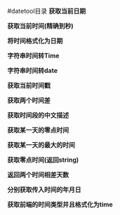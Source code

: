#datetool目录
**获取当前日期**  

**获取当前时间(精确到秒)**  

**将时间格式化为日期**  

**字符串时间转Time**  

**字符串时间转date**  

**获取当前时间戳**  

**获取两个时间差**  

**获取时间段的中文描述**  

**获取某一天的零点时间**  

**获取某一天的最大的时间**  

**获取零点时间(返回string)**  

**返回两个时间相差天数**  

**分别获取传入时间的年月日**  

**获取前端的时间类型并且格式化为time**  
